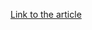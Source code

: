 [Link to the article](https://www.bitdefender.com/en-us/blog/labs/new-macos-backdoor-written-in-rust-shows-possible-link-with-windows-ransomware-group)
